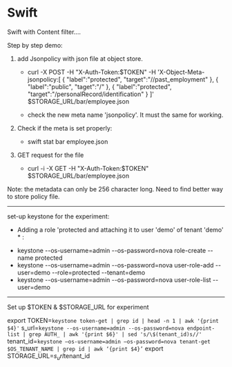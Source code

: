 Swift
=====
Swift with Content filter....

Step by step demo:

1. add Jsonpolicy with json file at object store.
	- curl -X POST -H "X-Auth-Token:$TOKEN" -H 'X-Object-Meta-jsonpolicy:[ { "label":"protected", "target":"//past_employment" }, { "label":"public", "taget":"/" }, { "label":"protected", "target":"/personalRecord/identification" } ]' $STORAGE_URL/bar/employee.json

	- check the new meta name 'jsonpolicy'. It must the same for working.

2. Check if the meta is set properly:
	- swift stat bar employee.json

3. GET request for the file
	- curl -i -X GET -H "X-Auth-Token:$TOKEN" $STORAGE_URL/bar/employee.json


Note: the metadata can only be 256 character long. Need to find better way to store policy file.



------------------------------------------------------------------------------
set-up keystone for the experiment:

* Adding a role 'protected and attaching it to user 'demo' of tenant 'demo' * :

- keystone --os-username=admin --os-password=nova role-create --name protected
- keystone --os-username=admin --os-password=nova user-role-add --user=demo --role=protected --tenant=demo
- keystone --os-username=admin --os-password=nova user-role-list --user=demo


--------------------------------------------------------------------------------

Set up $TOKEN & $STORAGE_URL for experiment

export TOKEN=`keystone token-get | grep id | head -n 1 | awk '{print $4}'`
s_url=`keystone --os-username=admin --os-password=nova endpoint-list | grep AUTH_ | awk '{print $6}' | sed 's/\$(tenant_id)s//'`
tenant_id=`keystone –os-username=admin –os-password=nova tenant-get $OS_TENANT_NAME | grep id | awk ‘{print $4}’`
export STORAGE_URL=$s_url$tenant_id
